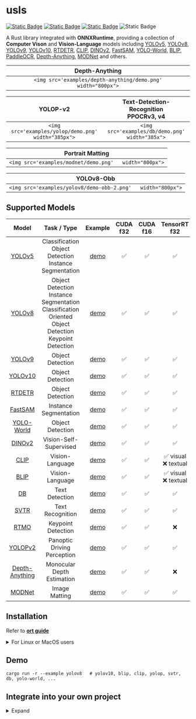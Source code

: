 # usls

[![Static Badge](https://img.shields.io/crates/v/usls.svg?style=for-the-badge&logo=rust)](https://crates.io/crates/usls) [![Static Badge](https://img.shields.io/badge/Documents-usls-blue?style=for-the-badge&logo=docs.rs)](https://docs.rs/usls) [![Static Badge](https://img.shields.io/badge/GitHub-black?style=for-the-badge&logo=github)](https://github.com/jamjamjon/usls) ![Static Badge](https://img.shields.io/crates/d/usls?style=for-the-badge)

A Rust library integrated with **ONNXRuntime**, providing a collection of **Computer Vison** and **Vision-Language** models including [YOLOv5](https://github.com/ultralytics/yolov5), [YOLOv8](https://github.com/ultralytics/ultralytics), [YOLOv9](https://github.com/WongKinYiu/yolov9), [YOLOv10](https://github.com/THU-MIG/yolov10), [RTDETR](https://arxiv.org/abs/2304.08069), [CLIP](https://github.com/openai/CLIP), [DINOv2](https://github.com/facebookresearch/dinov2), [FastSAM](https://github.com/CASIA-IVA-Lab/FastSAM), [YOLO-World](https://github.com/AILab-CVC/YOLO-World), [BLIP](https://arxiv.org/abs/2201.12086), [PaddleOCR](https://github.com/PaddlePaddle/PaddleOCR), [Depth-Anything](https://github.com/LiheYoung/Depth-Anything), [MODNet](https://github.com/ZHKKKe/MODNet) and others.

|                          Depth-Anything                          |
| :--------------------------------------------------------------: |
| `<img src='examples/depth-anything/demo.png'   width="800px">` |

|                        YOLOP-v2                        |    Text-Detection-Recognition<br />PPOCRv3, v4    |
| :----------------------------------------------------: | :------------------------------------------------: |
| `<img src='examples/yolop/demo.png'  width="385px">` | `<img src='examples/db/demo.png'  width="385x">` |

|                     Portrait Matting                     |
| :------------------------------------------------------: |
| `<img src='examples/modnet/demo.png'   width="800px">` |

|                           YOLOv8-Obb                           |
| :------------------------------------------------------------: |
| `<img src='examples/yolov8/demo-obb-2.png'   width="800px">` |

## Supported Models

|                               Model                               |                                                      Task / Type                                                      |           Example           | CUDA<br />f32 | CUDA<br />f16 |     TensorRT<br />f32     |     TensorRT<br />f16     |
| :---------------------------------------------------------------: | :--------------------------------------------------------------------------------------------------------------------: | :--------------------------: | :-----------: | :-----------: | :------------------------: | :-----------------------: |
|           [YOLOv5](https://github.com/ultralytics/yolov5)           |                            Classification<br />Object Detection<br />Instance Segmentation                            |     [demo](examples/yolov5)     |      ✅      |      ✅      |             ✅             |            ✅            |
|         [YOLOv8](https://github.com/ultralytics/ultralytics)         | Object Detection<br />Instance Segmentation<br />Classification<br />Oriented Object Detection<br />Keypoint Detection |     [demo](examples/yolov8)     |      ✅      |      ✅      |             ✅             |            ✅            |
|            [YOLOv9](https://github.com/WongKinYiu/yolov9)            |                                                    Object Detection                                                    |     [demo](examples/yolov9)     |      ✅      |      ✅      |             ✅             |            ✅            |
|            [YOLOv10](https://github.com/THU-MIG/yolov10)            |                                                    Object Detection                                                    |    [demo](examples/yolov10)    |      ✅      |      ✅      |             ✅             |            ✅            |
|              [RTDETR](https://arxiv.org/abs/2304.08069)              |                                                    Object Detection                                                    |     [demo](examples/rtdetr)     |      ✅      |      ✅      |             ✅             |            ✅            |
|         [FastSAM](https://github.com/CASIA-IVA-Lab/FastSAM)         |                                                 Instance Segmentation                                                 |    [demo](examples/fastsam)    |      ✅      |      ✅      |             ✅             |            ✅            |
|        [YOLO-World](https://github.com/AILab-CVC/YOLO-World)        |                                                    Object Detection                                                    |   [demo](examples/yolo-world)   |      ✅      |      ✅      |             ✅             |            ✅            |
|         [DINOv2](https://github.com/facebookresearch/dinov2)         |                                                 Vision-Self-Supervised                                                 |     [demo](examples/dinov2)     |      ✅      |      ✅      |             ✅             |            ✅            |
|                [CLIP](https://github.com/openai/CLIP)                |                                                    Vision-Language                                                    |      [demo](examples/clip)      |      ✅      |      ✅      | ✅ visual<br />❌ textual | ✅ visual<br />❌ textual |
|              [BLIP](https://github.com/salesforce/BLIP)              |                                                    Vision-Language                                                    |      [demo](examples/blip)      |      ✅      |      ✅      | ✅ visual<br />❌ textual | ✅ visual<br />❌ textual |
|                [DB](https://arxiv.org/abs/1911.08947)                |                                                     Text Detection                                                     |       [demo](examples/db)       |      ✅      |      ✅      |             ✅             |            ✅            |
|               [SVTR](https://arxiv.org/abs/2205.00159)               |                                                    Text Recognition                                                    |      [demo](examples/svtr)      |      ✅      |      ✅      |             ✅             |            ✅            |
| [RTMO](https://github.com/open-mmlab/mmpose/tree/main/projects/rtmo) |                                                   Keypoint Detection                                                   |      [demo](examples/rtmo)      |      ✅      |      ✅      |             ❌             |            ❌            |
|             [YOLOPv2](https://arxiv.org/abs/2208.11434)             |                                              Panoptic Driving Perception                                              |     [demo](examples/yolop)     |      ✅      |      ✅      |             ✅             |            ✅            |
|    [Depth-Anything](https://github.com/LiheYoung/Depth-Anything)    |                                               Monocular Depth Estimation                                               | [demo](examples/depth-anything) |      ✅      |      ✅      |             ❌             |            ❌            |
|              [MODNet](https://github.com/ZHKKKe/MODNet)              |                                                     Image Matting                                                     |     [demo](examples/modnet)     |      ✅      |      ✅      |             ✅             |            ✅            |

## Installation

Refer to **[ort guide](https://ort.pyke.io/setup/linking)**

<details close>
<summary>For Linux or MacOS users</summary>

- Firstly, download from latest release from [ONNXRuntime Releases](https://github.com/microsoft/onnxruntime/releases)
- Then linking
  ```Shell
  export ORT_DYLIB_PATH=/Users/qweasd/Desktop/onnxruntime-osx-arm64-1.17.1/lib/libonnxruntime.1.17.1.dylib
  ```

</details>

## Demo

```Shell
cargo run -r --example yolov8   # yolov10, blip, clip, yolop, svtr, db, yolo-world, ...
```

## Integrate into your own project

<details close>
<summary>Expand</summary>

### 1. Add `usls` as a dependency to your project's `Cargo.toml`

```Shell
cargo add usls
```

Or you can use specific commit

```Shell
usls = { git = "https://github.com/jamjamjon/usls", rev = "???sha???"}
```

### 2. Set `Options` and build model

```Rust
let options = Options::default()
    .with_model("../models/yolov8m-seg-dyn-f16.onnx");
let mut model = YOLO::new(options)?;
```

- If you want to run your model with TensorRT or CoreML

  ```Rust
  let options = Options::default()
      .with_trt(0) // using cuda by default
      // .with_coreml(0) 
  ```
- If your model has dynamic shapes

  ```Rust
  let options = Options::default()
      .with_i00((1, 2, 4).into()) // dynamic batch
      .with_i02((416, 640, 800).into())   // dynamic height
      .with_i03((416, 640, 800).into())   // dynamic width
  ```
- If you want to set a confidence level for each category

  ```Rust
  let options = Options::default()
      .with_confs(&[0.4, 0.15]) // class 0: 0.4, others: 0.15
  ```
- Go check [Options](src/options.rs) for more model options.

#### 3. Prepare inputs, and then you're ready to go

- Build `DataLoader` to load images

```Rust
let dl = DataLoader::default()
    .with_batch(model.batch.opt as usize)
    .load("./assets/")?;

for (xs, _paths) in dl {
    let _y = model.run(&xs)?;
}
```

- Or simply read one image

```Rust
let x = vec![DataLoader::try_read("./assets/bus.jpg")?];
let y = model.run(&x)?;
```

#### 4. Annotate and save results

```Rust
let annotator = Annotator::default().with_saveout("YOLOv8");
annotator.annotate(&x, &y);
```

#### 5. Get results

The inference outputs of provided models will be saved to `Vec<Y>`.

```Rust
pub struct Y {
    probs: Option<Prob>,
    bboxes: Option<Vec<Bbox>>,
    keypoints: Option<Vec<Vec<Keypoint>>>,
    mbrs: Option<Vec<Mbr>>,
    polygons: Option<Vec<Polygon>>,
    texts: Option<Vec<String>>,
    masks: Option<Vec<Mask>>,
    embedding: Option<Embedding>,
}
```

- You can get detection bboxes with `y.bboxes()`:

  ```Rust
  let ys = model.run(&xs)?;
  for y in ys {
      // bboxes
      if let Some(bboxes) = y.bboxes() {
          for bbox in bboxes {
              println!(
                  "Bbox: {}, {}, {}, {}, {}, {}",
                  bbox.xmin(),
                  bbox.ymin(),
                  bbox.xmax(),
                  bbox.ymax(),
                  bbox.confidence(),
                  bbox.id(),
              )
          }
      }
  }
  ```

  More `Bbox` methods here: `src/ys/bbox.rs`
- Other tasks results can be found at: `src/ys/y.rs`

</details>
